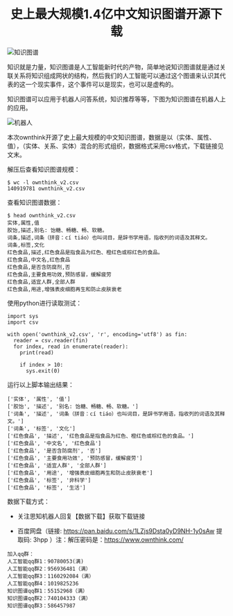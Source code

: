 <h1 align = "center">史上最大规模1.4亿中文知识图谱开源下载</h1>

![知识图谱](img/kg.png)

知识就是力量，知识图谱是人工智能新时代的产物，简单地说知识图谱就是通过关联关系将知识组成网状的结构，然后我们的人工智能可以通过这个图谱来认识其代表的这一个现实事件，这个事件可以是现实，也可以是虚构的。

知识图谱可以应用于机器人问答系统，知识推荐等等，下图为知识图谱在机器人上的应用。

![机器人](img/bot.png)

本次ownthink开源了史上最大规模的中文知识图谱，数据是以（实体、属性、值），（实体、关系、实体）混合的形式组织，数据格式采用csv格式，下载链接见文末。

解压后查看知识图谱规模：
```shell
$ wc -l ownthink_v2.csv
140919781 ownthink_v2.csv
```

查看知识图谱数据：
```shell
$ head ownthink_v2.csv
实体,属性,值
胶饴,描述,别名: 饴糖、畅糖、畅、软糖。
词条,描述,词条（拼音：cí tiáo）也叫词目，是辞书学用语，指收列的词语及其释文。
词条,标签,文化
红色食品,描述,红色食品是指食品为红色、橙红色或棕红色的食品。
红色食品,中文名,红色食品
红色食品,是否含防腐剂,否
红色食品,主要食用功效,预防感冒，缓解疲劳
红色食品,适宜人群,全部人群
红色食品,用途,增强表皮细胞再生和防止皮肤衰老
```

使用python进行读取测试：
```python3
import sys
import csv

with open('ownthink_v2.csv', 'r', encoding='utf8') as fin:
  reader = csv.reader(fin)
  for index, read in enumerate(reader):
    print(read)
    
    if index > 10:
      sys.exit(0)
```

运行以上脚本输出结果：
```shell
['实体', '属性', '值']
['胶饴', '描述', '别名: 饴糖、畅糖、畅、软糖。']
['词条', '描述', '词条（拼音：cí tiáo）也叫词目，是辞书学用语，指收列的词语及其释文。']
['词条', '标签', '文化']
['红色食品', '描述', '红色食品是指食品为红色、橙红色或棕红色的食品。']
['红色食品', '中文名', '红色食品']
['红色食品', '是否含防腐剂', '否']
['红色食品', '主要食用功效', '预防感冒，缓解疲劳']
['红色食品', '适宜人群', '全部人群']
['红色食品', '用途', '增强表皮细胞再生和防止皮肤衰老']
['红色食品', '标签', '非科学']
['红色食品', '标签', '生活']
```

数据下载方式：

* 关注思知机器人回复【数据下载】获取下载链接

* 百度网盘（链接: https://pan.baidu.com/s/1LZjs9Dsta0yD9NH-1y0sAw 提取码: 3hpp ）注：解压密码是：https://www.ownthink.com/

```shell
加入qq群：
人工智能qq群1：90780053(满)
人工智能qq群2：956936481（满）
人工智能qq群3：1160292084（满）
人工智能qq群4：1019825236
知识图谱qq群1：55152968（满）
知识图谱qq群2：740104333（满）
知识图谱qq群3：586457987
```

